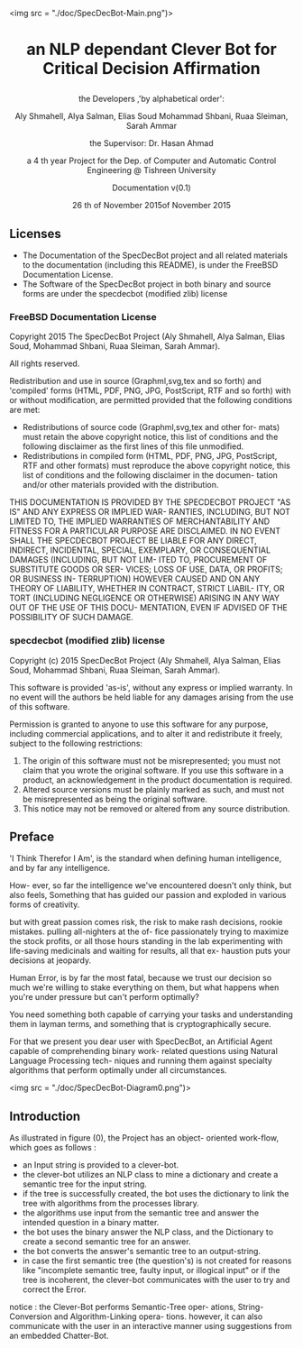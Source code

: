 <img src = "./doc/SpecDecBot-Main.png")>

# <p align="center"> an NLP dependant Clever Bot for Critical Decision Affirmation
 </p>
<p align="center"> the Developers ,'by alphabetical order': </p>

<p align="center"> Aly Shmahell, Alya Salman, Elias Soud Mohammad Shbani, Ruaa Sleiman, Sarah Ammar </p>

<p align="center"> the Supervisor: Dr. Hasan Ahmad </p>

<p align="center"> a 4 th year Project for the Dep. of Computer and Automatic Control Engineering @ Tishreen University </p>

<p align="center"> Documentation v(0.1) </p>

<p align="center"> 26 th of November 2015of November 2015 </p>
<div style="page-break-after: always;">
</div>

## Licenses
- The Documentation of the SpecDecBot project and all related materials to the documentation (including this README), is under the FreeBSD Documentation License.
- The Software of the SpecDecBot project in both binary and source forms are under the specdecbot (modified zlib) license

### FreeBSD Documentation License
Copyright 2015 The SpecDecBot Project (Aly Shmahell, Alya Salman, Elias Soud, Mohammad Shbani, Ruaa Sleiman, Sarah Ammar).

All rights reserved.

Redistribution and use in source (Graphml,svg,tex and so forth) and 'compiled' forms (HTML, PDF, PNG, JPG, PostScript, RTF and so forth) with or without modification, are permitted provided that the following conditions are met:
- Redistributions of source code (Graphml,svg,tex and other for- mats) must retain the above copyright notice, this list of conditions and the following disclaimer as the first lines of this file unmodified.
- Redistributions in compiled form (HTML, PDF, PNG, JPG, PostScript, RTF and other formats) must reproduce the above copyright notice, this list of conditions and the following disclaimer in the documen- tation and/or other materials provided with the distribution.

THIS DOCUMENTATION IS PROVIDED BY THE SPECDECBOT PROJECT "AS IS" AND ANY EXPRESS OR IMPLIED WAR- RANTIES, INCLUDING, BUT NOT LIMITED TO, THE IMPLIED WARRANTIES OF MERCHANTABILITY AND FITNESS FOR A PARTICULAR PURPOSE ARE DISCLAIMED. IN NO EVENT SHALL THE SPECDECBOT PROJECT BE LIABLE FOR ANY DIRECT, INDIRECT, INCIDENTAL, SPECIAL, EXEMPLARY, OR CONSEQUENTIAL DAMAGES (INCLUDING, BUT NOT LIM- ITED TO, PROCUREMENT OF SUBSTITUTE GOODS OR SER- VICES; LOSS OF USE, DATA, OR PROFITS; OR BUSINESS IN- TERRUPTION) HOWEVER CAUSED AND ON ANY THEORY OF LIABILITY, WHETHER IN CONTRACT, STRICT LIABIL- ITY, OR TORT (INCLUDING NEGLIGENCE OR OTHERWISE) ARISING IN ANY WAY OUT OF THE USE OF THIS DOCU- MENTATION, EVEN IF ADVISED OF THE POSSIBILITY OF SUCH DAMAGE.
<div style="page-break-after: always;">
</div>

### specdecbot (modified zlib) license
Copyright (c) 2015 SpecDecBot Project (Aly Shmahell, Alya Salman, Elias Soud, Mohammad Shbani, Ruaa Sleiman, Sarah Ammar).

This software is provided 'as-is', without any express or implied warranty. In no event will the authors be held liable for any damages arising from the use of this software.

Permission is granted to anyone to use this software for any purpose, including commercial applications, and to alter it and redistribute it freely, subject to the following restrictions:
1. The origin of this software must not be misrepresented; you must not claim that you wrote the original software. If you use this software in a product, an acknowledgement in the product documentation is required.
2. Altered source versions must be plainly marked as such, and must not be misrepresented as being the original software.
3. This notice may not be removed or altered from any source distribution.
<div style="page-break-after: always;">
</div>

## Preface
'I Think Therefor I Am', is the standard when defining human intelligence, and by far any intelligence.

How- ever, so far the intelligence we've encountered doesn't only think, but also feels, Something that has guided our passion and exploded in various forms of creativity.

but with great passion comes risk, the risk to make rash decisions, rookie mistakes. pulling all-nighters at the of- fice passionately trying to maximize the stock profits, or all those hours standing in the lab experimenting with life-saving medicinals and waiting for results, all that ex- haustion puts your decisions at jeopardy.

Human Error, is by far the most fatal, because we trust our decision so much we're willing to stake everything on them, but what happens when you're under pressure but can't perform optimally?

You need something both capable of carrying your tasks and understanding them in layman terms, and something that is cryptographically secure.

For that we present you dear user with SpecDecBot, an Artificial Agent capable of comprehending binary work- related questions using Natural Language Processing tech- niques and running them against specialty algorithms that perform optimally under all circumstances.
<div style="page-break-after: always;">
</div>

<img src = "./doc/SpecDecBot-Diagram0.png")>
<div style="page-break-after: always;">
</div>

## Introduction
As illustrated in figure (0), the Project has an object- oriented work-flow, which goes as follows :
- an Input string is provided to a clever-bot.
- the clever-bot utilizes an NLP class to mine a dictionary and create a semantic tree for the input string.
- if the tree is successfully created, the bot uses the dictionary to link the tree with algorithms from the processes library.
- the algorithms use input from the semantic tree and answer the intended question in a binary matter.
- the bot uses the binary answer the NLP class, and the Dictionary to create a second semantic tree for an answer.
- the bot converts the answer's semantic tree to an output-string.
- in case the first semantic tree (the question's) is not created for reasons like "incomplete semantic tree, faulty input, or illogical input" or if the tree is incoherent, the clever-bot communicates with the user to try and correct the Error.

notice : the Clever-Bot performs Semantic-Tree oper- ations, String-Conversion and Algorithm-Linking opera- tions. however, it can also communicate with the user in an interactive manner using suggestions from an embedded Chatter-Bot.
<div style="page-break-after: always;">
</div>
